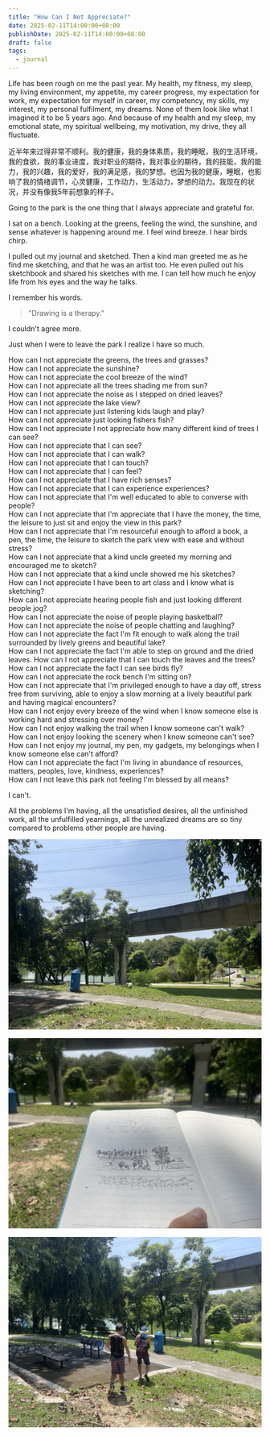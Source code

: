 ```yaml
---
title: "How Can I Not Appreciate?"
date: 2025-02-11T14:00:00+08:00
publishDate: 2025-02-11T14:00:00+08:00
draft: false
tags:
  - journal
---
```


Life has been rough on me the past year. My health, my fitness, my sleep, my living environment, my appetite, my career progress, my expectation for work, my expectation for myself in career, my competency, my skills, my interest, my personal fulfilment, my dreams. None of them look like what I imagined it to be 5 years ago. And because of my health and my sleep, my emotional state, my spiritual wellbeing, my motivation, my drive, they all fluctuate. 


近半年来过得非常不顺利。我的健康，我的身体素质，我的睡眠，我的生活环境，我的食欲，我的事业进度，我对职业的期待，我对事业的期待，我的技能，我的能力，我的兴趣，我的爱好，我的满足感，我的梦想。也因为我的健康，睡眠，也影响了我的情绪调节，心灵健康，工作动力，生活动力，梦想的动力。我现在的状况，并没有像我5年前想象的样子。


Going to the park is the one thing that I always appreciate and grateful for.

I sat on a bench. Looking at the greens, feeling the wind, the sunshine, and sense whatever is happening around me.
I feel wind breeze. 
I hear birds chirp.

I pulled out my journal and sketched. Then a kind man greeted me as he find me sketching, and that he was an artist too. He even pulled out his sketchbook and shared his sketches with me. I can tell how much he enjoy life from his eyes and the way he talks.

I remember his words. 

> "Drawing is a therapy."

I couldn't agree more. 

Just when I were to leave the park I realize I have so much.

How can I not appreciate the greens, the trees and grasses?</br>
How can I not appreciate the sunshine?</br>
How can I not appreciate the cool breeze of the wind?</br>
How can I not appreciate all the trees shading me from sun?</br>
How can I not appreciate the noise as I stepped on dried leaves?</br>
How can I not appreciate the lake view?</br> 
How can I not appreciate just listening kids laugh and play?</br>
How can I not appreciate just looking fishers fish?</br>
How can I not appreciate I not appreciate how many different kind of trees I can see?</br>
How can I not appreciate that I can see?</br>
How can I not appreciate that I can walk?</br>
How can I not appreciate that I can touch?</br>
How can I not appreciate that I can feel?</br>
How can I not appreciate that I have rich senses?</br>
How can I not appreciate that I can experience experiences?</br>
How can I not appreciate that I'm well educated to able to converse with people?</br>
How can I not appreciate that I'm appreciate that I have the money, the time, the leisure to just sit and enjoy the view in this park?</br>
How can I not appreciate that I'm resourceful enough to afford a book, a pen, the time, the leisure to sketch the park view with ease and without stress?</br>
How can I not appreciate that a kind uncle greeted my morning and encouraged me to sketch?</br>
How can I not appreciate that a kind uncle showed me his sketches?</br>
How can I not appreciate I have been to art class and I know what is sketching?</br>
How can I not appreciate hearing people fish and just looking different people jog?</br>
How can I not appreciate the noise of people playing basketball?</br>
How can I not appreciate the noise of people chatting and laughing?</br>
How can I not appreciate the fact I'm fit enough to walk along the trail surrounded by lively greens and beautiful lake?</br>
How can I not appreciate the fact I'm able to step on ground and the dried leaves.
How can I not appreciate that I can touch the leaves and the trees?</br>
How can I not appreciate the fact I can see birds fly?</br>
How can I not appreciate the rock bench I'm sitting on?</br>
How can I not appreciate that I'm privileged enough to have a day off, stress free from surviving, able to enjoy a slow morning at a lively beautiful park and having magical encounters?</br>
How can I not enjoy every breeze of the wind when I know someone else is working hard and stressing over money?</br>
How can I not enjoy walking the trail when I know someone can't walk?</br>
How can I not enjoy looking the scenery when I know someone can't see?</br>
How can I not enjoy my journal, my pen, my gadgets, my belongings when I know someone else can't afford?</br>
How can I not appreciate the fact I'm living in abundance of resources, matters, peoples, love, kindness, experiences?</br>
How can I not leave this park not feeling I'm blessed by all means?</br>

I can't.

All the problems I'm having, all the unsatisfied desires, all the unfinished work, all the unfulfilled yearnings, all the unrealized dreams are so tiny compared to problems other people are having.


![Park](it-heals.jpeg "Park")

![My First Outdoor Sketch](my-first-outdoor-sketch.jpeg "My First Outdoor Sketch")

![Kind uncles](magical-encounter.jpeg "Kind uncle")